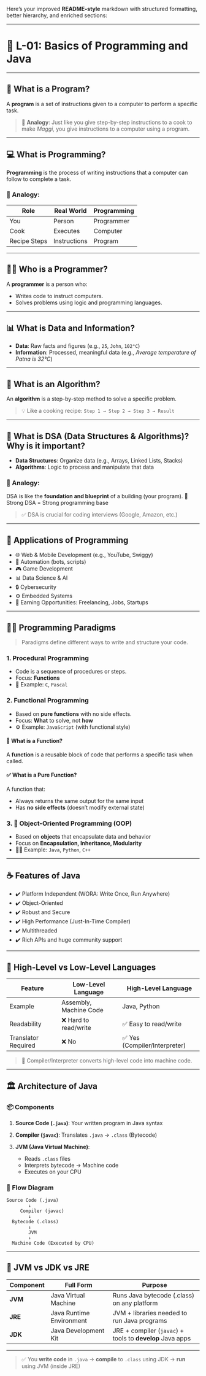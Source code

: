 Here’s your improved **README-style** markdown with structured formatting, better hierarchy, and enriched sections:

---

# 📘 L-01: Basics of Programming and Java

---

## 🧠 What is a Program?

A **program** is a set of instructions given to a computer to perform a specific task.

> 🧾 **Analogy**:
> Just like you give step-by-step instructions to a cook to make *Maggi*, you give instructions to a computer using a program.

---

## 💻 What is Programming?

**Programming** is the process of writing instructions that a computer can follow to complete a task.

### 🔁 Analogy:

| Role         | Real World   | Programming |
| ------------ | ------------ | ----------- |
| You          | Person       | Programmer  |
| Cook         | Executes     | Computer    |
| Recipe Steps | Instructions | Program     |

---

## 👩‍💻 Who is a Programmer?

A **programmer** is a person who:

* Writes code to instruct computers.
* Solves problems using logic and programming languages.

---

## 📊 What is Data and Information?

* **Data**: Raw facts and figures (e.g., `25`, `John`, `102°C`)
* **Information**: Processed, meaningful data (e.g., *Average temperature of Patna is 32°C*)

---

## 🧮 What is an Algorithm?

An **algorithm** is a step-by-step method to solve a specific problem.

> 💡 Like a cooking recipe:
> `Step 1 → Step 2 → Step 3 → Result`

---

## 🧱 What is DSA (Data Structures & Algorithms)? Why is it important?

* **Data Structures**: Organize data (e.g., Arrays, Linked Lists, Stacks)
* **Algorithms**: Logic to process and manipulate that data

### 🧰 Analogy:

DSA is like the **foundation and blueprint** of a building (your program).
🧱 Strong DSA = Strong programming base

> ✅ DSA is crucial for coding interviews (Google, Amazon, etc.)

---

## 🚀 Applications of Programming

* 🌐 Web & Mobile Development (e.g., YouTube, Swiggy)
* 🤖 Automation (bots, scripts)
* 🎮 Game Development
* 📊 Data Science & AI
* 🔒 Cybersecurity
* ⚙️ Embedded Systems
* 💼 Earning Opportunities: Freelancing, Jobs, Startups

---

## 👨‍🏫 Programming Paradigms

> Paradigms define different ways to write and structure your code.

### 1. Procedural Programming

* Code is a sequence of procedures or steps.
* Focus: **Functions**
* 🧪 Example: `C`, `Pascal`

### 2. Functional Programming

* Based on **pure functions** with no side effects.
* Focus: **What** to solve, not **how**
* ⚙️ Example: `JavaScript` (with functional style)

#### 🔁 What is a Function?

A **function** is a reusable block of code that performs a specific task when called.

#### ✅ What is a Pure Function?

A function that:

* Always returns the same output for the same input
* Has **no side effects** (doesn’t modify external state)

### 3. 🧱 Object-Oriented Programming (OOP)

* Based on **objects** that encapsulate data and behavior
* Focus on **Encapsulation, Inheritance, Modularity**
* 🧑‍💻 Example: `Java`, `Python`, `C++`

---

## ☕ Features of Java

* ✔️ Platform Independent (WORA: Write Once, Run Anywhere)
* ✔️ Object-Oriented
* ✔️ Robust and Secure
* ✔️ High Performance (Just-In-Time Compiler)
* ✔️ Multithreaded
* ✔️ Rich APIs and huge community support

---

## 🔄 High-Level vs Low-Level Languages

| Feature             | Low-Level Language     | High-Level Language          |
| ------------------- | ---------------------- | ---------------------------- |
| Example             | Assembly, Machine Code | Java, Python                 |
| Readability         | ❌ Hard to read/write   | ✅ Easy to read/write         |
| Translator Required | ❌ No                   | ✅ Yes (Compiler/Interpreter) |

> 🔁 Compiler/Interpreter converts high-level code into machine code.

---

## 🏛️ Architecture of Java

### 📦 Components

1. **Source Code (`.java`)**:
   Your written program in Java syntax

2. **Compiler (`javac`)**:
   Translates `.java` → `.class` (Bytecode)

3. **JVM (Java Virtual Machine)**:

   * Reads `.class` files
   * Interprets bytecode → Machine code
   * Executes on your CPU

### 🔁 Flow Diagram

```
Source Code (.java)
        ↓
     Compiler (javac)
        ↓
  Bytecode (.class)
        ↓
        JVM
        ↓
  Machine Code (Executed by CPU)
```

---

## 🔧 JVM vs JDK vs JRE

| Component | Full Form                | Purpose                                                   |
| --------- | ------------------------ | --------------------------------------------------------- |
| **JVM**   | Java Virtual Machine     | Runs Java bytecode (.class) on any platform               |
| **JRE**   | Java Runtime Environment | JVM + libraries needed to run Java programs               |
| **JDK**   | Java Development Kit     | JRE + compiler (`javac`) + tools to **develop** Java apps |

---

> ✅ You **write code** in `.java` → **compile** to `.class` using JDK → **run** using JVM (inside JRE)

